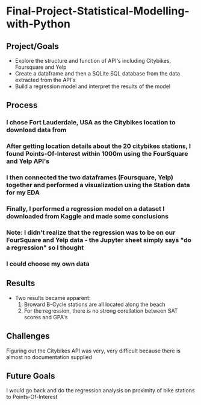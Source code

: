 # Final-Project-Statistical-Modelling-with-Python

## Project/Goals
- Explore the structure and function of API's including Citybikes, Foursquare and Yelp
- Create a dataframe and then a SQLite SQL database from the data extracted from the API's
- Build a regression model and interpret the results of the model

## Process
### I chose Fort Lauderdale, USA as the Citybikes location to download data from
### After getting location details about the 20 citybikes stations, I found Points-Of-Interest within 1000m using the FourSquare and Yelp API's
### I then connected the two dataframes (Foursquare, Yelp) together and performed a visualization using the Station data for my EDA
### Finally, I performed a regression model on a dataset I downloaded from Kaggle and made some conclusions
### Note: I didn't realize that the regression was to be on our FourSquare and Yelp data - the Jupyter sheet simply says "do a regression" so I thought
### I could choose my own data

## Results
- Two results became apparent:
  1. Broward B-Cycle stations are all located along the beach
  2. For the regression, there is no strong corellation between SAT scores and GPA's

## Challenges 
Figuring out the Citybikes API was very, very difficult because there is almost no documentation supplied

## Future Goals
I would go back and do the regression analysis on proximity of bike stations to Points-Of-Interest
